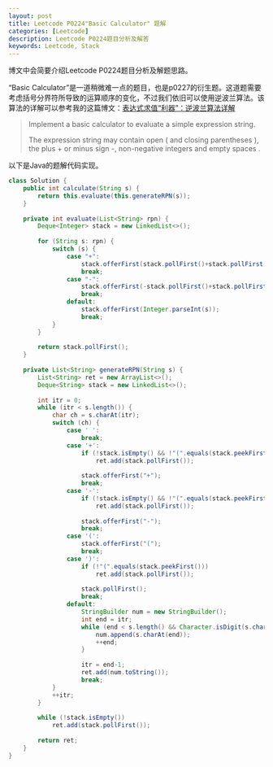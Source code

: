 ```yaml
---
layout: post
title: Leetcode P0224"Basic Calculator" 题解
categories: [Leetcode]
description: Leetcode P0224题目分析及解答
keywords: Leetcode, Stack
---
```


博文中会简要介绍Leetcode P0224题目分析及解题思路。

“Basic Calculator”是一道稍微难一点的题目，也是p0227的衍生题。这道题需要考虑括号分界符所导致的运算顺序的变化，不过我们依旧可以使用逆波兰算法。该算法的详解可以参考我的这篇博文：[表达式求值“利器”：逆波兰算法详解](https://sinestroedmonce.github.io/2020/11/07/reverse-polish-notation/)

> Implement a basic calculator to evaluate a simple expression string.
> 
> The expression string may contain open ( and closing parentheses ), the plus + or minus sign -, non-negative integers and empty spaces .

以下是Java的题解代码实现。
```java
class Solution {
    public int calculate(String s) {
        return this.evaluate(this.generateRPN(s));
    }
    
    private int evaluate(List<String> rpn) {
        Deque<Integer> stack = new LinkedList<>();
        
        for (String s: rpn) {
            switch (s) {
                case "+":
                    stack.offerFirst(stack.pollFirst()+stack.pollFirst());
                    break;
                case "-":
                    stack.offerFirst(-stack.pollFirst()+stack.pollFirst());
                    break;
                default:
                    stack.offerFirst(Integer.parseInt(s));
                    break;
            }
        }
        
        return stack.pollFirst();
    }
    
    private List<String> generateRPN(String s) {
        List<String> ret = new ArrayList<>();
        Deque<String> stack = new LinkedList<>();
        
        int itr = 0;
        while (itr < s.length()) {
            char ch = s.charAt(itr);
            switch (ch) {
                case ' ':
                    break;
                case '+':
                    if (!stack.isEmpty() && !"(".equals(stack.peekFirst()))
                        ret.add(stack.pollFirst());
                    
                    stack.offerFirst("+");
                    break;
                case '-':
                    if (!stack.isEmpty() && !"(".equals(stack.peekFirst()))
                        ret.add(stack.pollFirst());
                    
                    stack.offerFirst("-");
                    break;
                case '(':
                    stack.offerFirst("(");
                    break;
                case ')':
                    if (!"(".equals(stack.peekFirst()))
                        ret.add(stack.pollFirst());
                    
                    stack.pollFirst();
                    break;
                default:
                    StringBuilder num = new StringBuilder();
                    int end = itr;
                    while (end < s.length() && Character.isDigit(s.charAt(end))) {
                        num.append(s.charAt(end));
                        ++end;
                    }
                    
                    itr = end-1;
                    ret.add(num.toString());
                    break;
            }
            ++itr;
        }
        
        while (!stack.isEmpty())
            ret.add(stack.pollFirst());
        
        return ret;
    }
}
```
